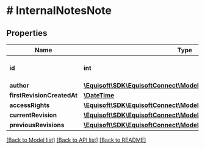 # # InternalNotesNote

## Properties

Name | Type | Description | Notes
------------ | ------------- | ------------- | -------------
**id** | **int** | Unique numerical identifier. |
**author** | [**\Equisoft\SDK\EquisoftConnect\Model\InternalNotesAuthor**](InternalNotesAuthor.md) |  |
**firstRevisionCreatedAt** | [**\DateTime**](\DateTime.md) |  |
**accessRights** | [**\Equisoft\SDK\EquisoftConnect\Model\AccessRights**](AccessRights.md) |  |
**currentRevision** | [**\Equisoft\SDK\EquisoftConnect\Model\InternalNotesNoteRevision**](InternalNotesNoteRevision.md) |  |
**previousRevisions** | [**\Equisoft\SDK\EquisoftConnect\Model\InternalNotesNoteRevision[]**](InternalNotesNoteRevision.md) |  | [optional]

[[Back to Model list]](../../README.md#models) [[Back to API list]](../../README.md#endpoints) [[Back to README]](../../README.md)
